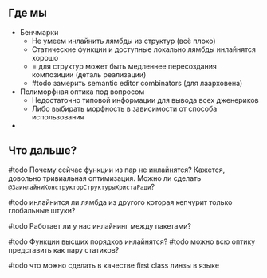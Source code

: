 ## Где мы

- Бенчмарки
	- Не умеем инлайнить лямбды из структур (всё плохо)
	- Статические функции и доступные локально лямбды инлайнятся хорошо
	- = для структур может быть медленнее пересоздания композиции (деталь реализации)
	- #todo замерить semantic editor combinators (для лаарховена)
- Полиморфная оптика под вопросом
	- Недостаточно типовой информации для вывода всех дженериков
	- Либо выбирать морфность в зависимости от способа использования
- 

## Что дальше?

#todo Почему сейчас функции из пар не инлайнятся? Кажется, довольно тривиальная оптимизация. Можно ли сделать `@ЗаинлайниКонструкторСтруктурыХристаРади`?

#todo инлайнится ли лямбда из другого которая кепчурит только глобальные штуки?

#todo Работает ли у нас инлайнинг между пакетами?

#todo Функции высших порядков инлайнятся?
#todo можно всю оптику представить как пару статиков?

#todo что можно сделать в качестве first class линзы в языке










